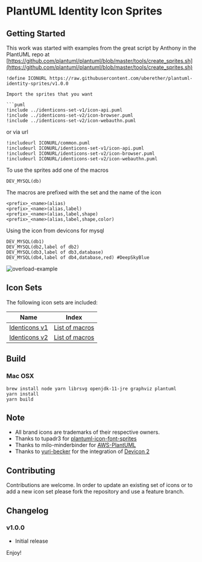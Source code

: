 # PlantUML Identity Icon Sprites

## Getting Started

This work was started with examples from the great script by Anthony in the PlantUML repo at [https://github.com/plantuml/plantuml/blob/master/tools/create_sprites.sh](https://github.com/plantuml/plantuml/blob/master/tools/create_sprites.sh)

```puml
!define ICONURL https://raw.githubusercontent.com/uberether/plantuml-identity-sprites/v1.0.0

Import the sprites that you want

```puml
!include ../identicons-set-v1/icon-api.puml
!include ../identicons-set-v2/icon-browser.puml
!include ../identicons-set-v2/icon-webauthn.puml
```

or via url

```puml
!includeurl ICONURL/common.puml
!includeurl ICONURL/identicons-set-v1/icon-api.puml
!includeurl ICONURL/identicons-set-v2/icon-browser.puml
!includeurl ICONURL/identicons-set-v2/icon-webauthn.puml
```

To use the sprites add one of the macros

```puml
DEV_MYSQL(db)
```

The macros are prefixed with the set and the name of the icon

```puml
<prefix>_<name>(alias)
<prefix>_<name>(alias,label)
<prefix>_<name>(alias,label,shape)
<prefix>_<name>(alias,label,shape,color)
```

Using the icon from devicons for mysql

```puml
DEV_MYSQL(db1)
DEV_MYSQL(db2,label of db2)
DEV_MYSQL(db3,label of db3,database)
DEV_MYSQL(db4,label of db4,database,red) #DeepSkyBlue
```

![overload-example](examples/overload-example.png)

## Icon Sets

The following icon sets are included:

| Name                                                                        | Index                                     |
| --------------------------------------------------------------------------- | ----------------------------------------- |
| [Identicons v1](https://identicons.dev/static/icons/identicons-set-v1.zip)  | [List of macros](identicons-set-v1/index.md)   |
| [Identicons v2](https://github.com/auth0/identicons)                        | [List of macros](identicons-set-v2/index.md) |

## Build
### Mac OSX

```terminal
brew install node yarn librsvg openjdk-11-jre graphviz plantuml
yarn install
yarn build
```

## Note

- All brand icons are trademarks of their respective owners.
- Thanks to tupadr3 for [plantuml-icon-font-sprites](https://github.com/tupadr3/plantuml-icon-font-sprites)
- Thanks to milo-minderbinder for [AWS-PlantUML](https://github.com/milo-minderbinder/AWS-PlantUML)
- Thanks to [yuri-becker](https://github.com/yuri-becker) for the integration of [Devicon 2](https://konpa.github.io/devicon/)

## Contributing

Contributions are welcome. In order to update an existing set of icons or to add a new icon set please fork the repository and use a feature branch.

## Changelog

### v1.0.0

- Initial release

Enjoy!
